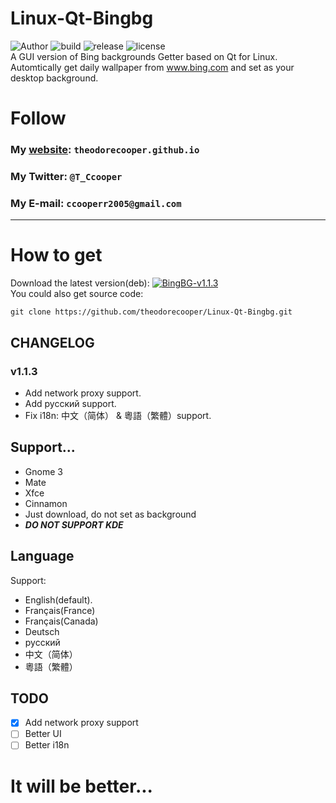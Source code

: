 # Linux-Qt-Bingbg
![Author](https://img.shields.io/badge/Author-Theodore%20Cooper-success.svg)  ![build](https://img.shields.io/badge/build-passing-brightgreen.svg)  ![release](https://img.shields.io/badge/Release-v1.1.3--beta-ff69b4.svg)  ![license](https://img.shields.io/badge/License-GPL--v3-9cf.svg)  
A GUI version of Bing backgrounds Getter based on Qt for Linux.
Automtically get daily wallpaper from www.bing.com and set as your desktop background.

# Follow
### My <a href="https://theodorecooper.github.io" target="_blank">website</a>: `theodorecooper.github.io`
### My Twitter: `@T_Ccooper`
### My E-mail: `ccooperr2005@gmail.com`

---
# How to get
Download the latest version(deb): [![BingBG-v1.1.3](https://img.shields.io/badge/Version-v1.1.3-ff69b4.svg)](https://github.com/theodorecooper/Linux-Qt-Bingbg/releases/download/v1.3.3/Bingbg-Qt-1.1.3.deb)  
You could also get source code:
```shell
git clone https://github.com/theodorecooper/Linux-Qt-Bingbg.git
```
## CHANGELOG
### v1.1.3
* Add network proxy support.
* Add русский support.
* Fix i18n: 中文（简体） & 粵語（繁體）support.

## Support...
* Gnome 3
* Mate
* Xfce
* Cinnamon
* Just download, do not set as background 
* ***DO NOT SUPPORT KDE***

## Language
Support:
* English(default).
* Français(France)
* Français(Canada)
* Deutsch
* русский
* 中文（简体）
* 粵語（繁體）  

## TODO
- [x] Add network proxy support
- [ ] Better UI
- [ ] Better i18n
# It will be better...
